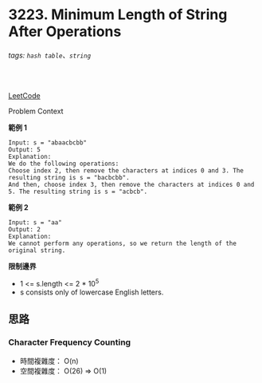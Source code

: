 # 3223. Minimum Length of String After Operations

###### tags: `hash table`、`string`
<br>

[LeetCode](https://leetcode.com/problems/minimum-length-of-string-after-operations/description/)

Problem Context

**範例 1**
```
Input: s = "abaacbcbb"
Output: 5
Explanation:
We do the following operations:
Choose index 2, then remove the characters at indices 0 and 3. The resulting string is s = "bacbcbb".
And then, choose index 3, then remove the characters at indices 0 and 5. The resulting string is s = "acbcb".
```

**範例 2**
```
Input: s = "aa"
Output: 2
Explanation:
We cannot perform any operations, so we return the length of the original string.
```

**限制邊界**
- 1 <= s.length <= 2 * 10<sup>5</sup>
- s consists only of lowercase English letters.

## 思路

### Character Frequency Counting

- 時間複雜度： O(n)
- 空間複雜度： O(26) => O(1)

